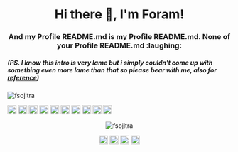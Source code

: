 <h1 align="center">Hi there 👋, I'm Foram!</h1>
<h3 align="center">And my Profile README.md is my Profile README.md. None of your Profile README.md :laughing: </3>
<h5>(PS. I know this intro is very lame but i simply couldn't come up with something even more lame than that so please bear with me, also for <a href="https://st1.bollywoodlife.com/wp-content/uploads/2018/07/Daisy-Shah-Gif.gif?impolicy=Medium_Resize&w=1200&h=800" target="blank">reference</a>)</h5>
<p align="left"> <img src="https://komarev.com/ghpvc/?username=fsojitra" alt="fsojitra" /> </p>

<p align="left"><img src="https://konpa.github.io/devicon/devicon.git/icons/react/react-original-wordmark.svg" alt="react" width="20" height="20"/> <img src="https://konpa.github.io/devicon/devicon.git/icons/angularjs/angularjs-original.svg" alt="angularjs" width="20" height="20"/> <img src="https://konpa.github.io/devicon/devicon.git/icons/bootstrap/bootstrap-plain.svg" alt="bootstrap" width="20" height="20"/> <img src="https://konpa.github.io/devicon/devicon.git/icons/javascript/javascript-original.svg" alt="javascript" width="20" height="20"/> <img src="https://konpa.github.io/devicon/devicon.git/icons/typescript/typescript-original.svg" alt="typescript" width="20" height="20"/> <img src="https://konpa.github.io/devicon/devicon.git/icons/mongodb/mongodb-original-wordmark.svg" alt="mongodb" width="20" height="20"/> <img src="https://konpa.github.io/devicon/devicon.git/icons/postgresql/postgresql-original-wordmark.svg" alt="postgresql" width="20" height="20"/> <img src="https://konpa.github.io/devicon/devicon.git/icons/redis/redis-original-wordmark.svg" alt="redis" width="20" height="20"/> <img src="https://konpa.github.io/devicon/devicon.git/icons/nodejs/nodejs-original-wordmark.svg" alt="nodejs" width="20" height="20"/> <img src="https://konpa.github.io/devicon/devicon.git/icons/nginx/nginx-original.svg" alt="nginx" width="20" height="20"/></p><p align="center"> <img src="https://github-readme-stats.vercel.app/api?username=fsojitra&show_icons=true" alt="fsojitra" /> </p>

<p align="center">
<a href="https://dev.to/fsojitra" target="blank"><img align="center" src="https://cdn.jsdelivr.net/npm/simple-icons@3.0.1/icons/dev-dot-to.svg" alt="fsojitra" height="20" width="20" /></a>
<a href="https://twitter.com/fsojitra" target="blank"><img align="center" src="https://cdn.jsdelivr.net/npm/simple-icons@3.0.1/icons/twitter.svg" alt="fsojitra" height="20" width="20" /></a>
<a href="https://linkedin.com/in/foram-sojitra-47a467152" target="blank"><img align="center" src="https://cdn.jsdelivr.net/npm/simple-icons@3.0.1/icons/linkedin.svg" alt="foram-sojitra-47a467152" height="20" width="20" /></a>
<a href="https://stackoverflow.com/users/8251798/foram-sojitra" target="blank"><img align="center" src="https://cdn.jsdelivr.net/npm/simple-icons@3.0.1/icons/stackoverflow.svg" alt="users/8251798/foram-sojitra" height="20" width="20" /></a>
</p>
